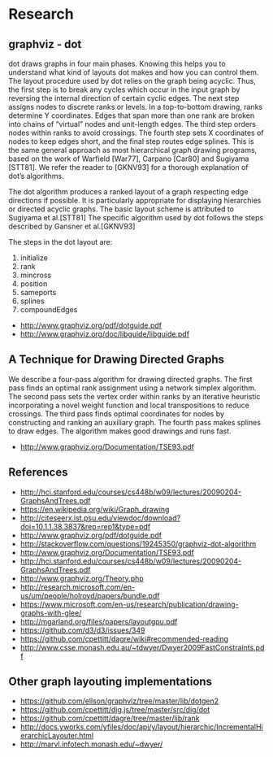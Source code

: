 # Research

## graphviz - dot

dot draws graphs in four main phases. Knowing this helps you to understand what kind of layouts dot makes and how you can control them. The layout procedure used by dot relies on the graph being acyclic. Thus, the first step is to break any cycles which occur in the input graph by reversing the internal direction of certain cyclic edges. The next step assigns nodes to discrete ranks or levels. In a top-to-bottom drawing, ranks determine Y coordinates. Edges that span more than one rank are broken into chains of “virtual” nodes and unit-length edges. The third step orders nodes within ranks to avoid crossings. The fourth step sets X coordinates of nodes to keep edges short, and the final step routes edge splines. This is the same general approach as most hierarchical graph drawing programs, based on the work of Warfield [War77], Carpano [Car80] and Sugiyama [STT81]. We refer the reader to [GKNV93] for a thorough explanation of dot’s algorithms.

The dot algorithm produces a ranked layout of a graph respecting edge directions if possible. It is particularly appropriate for displaying hierarchies or directed acyclic graphs. The basic layout scheme is attributed to Sugiyama et al.[STT81] The specific algorithm used by dot follows the steps described by Gansner et al.[GKNV93]

The steps in the dot layout are:
  1) initialize
  2) rank
  3) mincross
  4) position
  5) sameports
  6) splines
  7) compoundEdges

* http://www.graphviz.org/pdf/dotguide.pdf
* http://www.graphviz.org/doc/libguide/libguide.pdf

## A Technique for Drawing Directed Graphs

We describe a four-pass algorithm for drawing directed graphs. The first pass finds an optimal rank assignment using a network simplex algorithm. The second pass sets the vertex order within ranks by an iterative heuristic incorporating a novel weight function and local transpositions to reduce crossings. The third pass finds optimal coordinates for nodes by constructing and ranking an auxiliary graph. The fourth pass makes splines to draw edges. The algorithm makes good drawings and runs fast.

* http://www.graphviz.org/Documentation/TSE93.pdf

## References

* http://hci.stanford.edu/courses/cs448b/w09/lectures/20090204-GraphsAndTrees.pdf
* https://en.wikipedia.org/wiki/Graph_drawing
* http://citeseerx.ist.psu.edu/viewdoc/download?doi=10.1.1.38.3837&rep=rep1&type=pdf
* http://www.graphviz.org/pdf/dotguide.pdf
* http://stackoverflow.com/questions/19245350/graphviz-dot-algorithm
* http://www.graphviz.org/Documentation/TSE93.pdf
* http://hci.stanford.edu/courses/cs448b/w09/lectures/20090204-GraphsAndTrees.pdf
* http://www.graphviz.org/Theory.php
* http://research.microsoft.com/en-us/um/people/holroyd/papers/bundle.pdf
* https://www.microsoft.com/en-us/research/publication/drawing-graphs-with-glee/
* http://mgarland.org/files/papers/layoutgpu.pdf
* https://github.com/d3/d3/issues/349
* https://github.com/cpettitt/dagre/wiki#recommended-reading
* http://www.csse.monash.edu.au/~tdwyer/Dwyer2009FastConstraints.pdf

## Other graph layouting implementations

* https://github.com/ellson/graphviz/tree/master/lib/dotgen2
* https://github.com/cpettitt/dig.js/tree/master/src/dig/dot
* https://github.com/cpettitt/dagre/tree/master/lib/rank
* http://docs.yworks.com/yfiles/doc/api/y/layout/hierarchic/IncrementalHierarchicLayouter.html
* http://marvl.infotech.monash.edu/~dwyer/